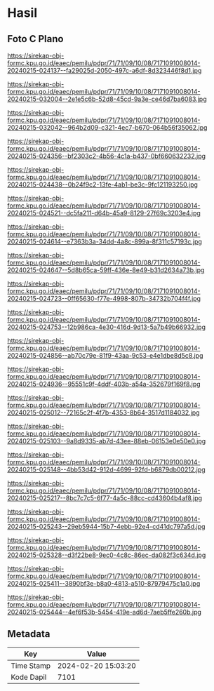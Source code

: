 # Hasil

## Foto C Plano

https://sirekap-obj-formc.kpu.go.id/eaec/pemilu/pdpr/71/71/09/10/08/7171091008014-20240215-024137--fa29025d-2050-497c-a6df-8d323446f8d1.jpg

https://sirekap-obj-formc.kpu.go.id/eaec/pemilu/pdpr/71/71/09/10/08/7171091008014-20240215-032004--2e1e5c6b-52d8-45cd-9a3e-ce46d7ba6083.jpg

https://sirekap-obj-formc.kpu.go.id/eaec/pemilu/pdpr/71/71/09/10/08/7171091008014-20240215-032042--964b2d09-c321-4ec7-b670-064b56f35062.jpg

https://sirekap-obj-formc.kpu.go.id/eaec/pemilu/pdpr/71/71/09/10/08/7171091008014-20240215-024356--bf2303c2-4b56-4c1a-b437-0bf660632232.jpg

https://sirekap-obj-formc.kpu.go.id/eaec/pemilu/pdpr/71/71/09/10/08/7171091008014-20240215-024438--0b24f9c2-13fe-4ab1-be3c-9fc121193250.jpg

https://sirekap-obj-formc.kpu.go.id/eaec/pemilu/pdpr/71/71/09/10/08/7171091008014-20240215-024521--dc5fa211-d64b-45a9-8129-27f69c3203e4.jpg

https://sirekap-obj-formc.kpu.go.id/eaec/pemilu/pdpr/71/71/09/10/08/7171091008014-20240215-024614--e7363b3a-34dd-4a8c-899a-8f311c57193c.jpg

https://sirekap-obj-formc.kpu.go.id/eaec/pemilu/pdpr/71/71/09/10/08/7171091008014-20240215-024647--5d8b65ca-59ff-436e-8e49-b31d2634a73b.jpg

https://sirekap-obj-formc.kpu.go.id/eaec/pemilu/pdpr/71/71/09/10/08/7171091008014-20240215-024723--0ff65630-f77e-4998-807b-34732b704f4f.jpg

https://sirekap-obj-formc.kpu.go.id/eaec/pemilu/pdpr/71/71/09/10/08/7171091008014-20240215-024753--12b986ca-4e30-416d-9d13-5a7b49b66932.jpg

https://sirekap-obj-formc.kpu.go.id/eaec/pemilu/pdpr/71/71/09/10/08/7171091008014-20240215-024856--ab70c79e-81f9-43aa-9c53-e4e1dbe8d5c8.jpg

https://sirekap-obj-formc.kpu.go.id/eaec/pemilu/pdpr/71/71/09/10/08/7171091008014-20240215-024936--95551c9f-4ddf-403b-a54a-352679f169f8.jpg

https://sirekap-obj-formc.kpu.go.id/eaec/pemilu/pdpr/71/71/09/10/08/7171091008014-20240215-025012--72165c2f-4f7b-4353-8b64-3517d1184032.jpg

https://sirekap-obj-formc.kpu.go.id/eaec/pemilu/pdpr/71/71/09/10/08/7171091008014-20240215-025103--9a8d9335-ab7d-43ee-88eb-06153e0e50e0.jpg

https://sirekap-obj-formc.kpu.go.id/eaec/pemilu/pdpr/71/71/09/10/08/7171091008014-20240215-025148--4bb53d42-912d-4699-92fd-b6879db00212.jpg

https://sirekap-obj-formc.kpu.go.id/eaec/pemilu/pdpr/71/71/09/10/08/7171091008014-20240215-025217--8bc7c7c5-6f77-4a5c-88cc-cd43604b4af8.jpg

https://sirekap-obj-formc.kpu.go.id/eaec/pemilu/pdpr/71/71/09/10/08/7171091008014-20240215-025243--29eb5944-15b7-4ebb-92e4-cd41dc797a5d.jpg

https://sirekap-obj-formc.kpu.go.id/eaec/pemilu/pdpr/71/71/09/10/08/7171091008014-20240215-025328--d3f22be8-9ec0-4c8c-86ec-da082f3c634d.jpg

https://sirekap-obj-formc.kpu.go.id/eaec/pemilu/pdpr/71/71/09/10/08/7171091008014-20240215-025411--3890bf3e-b8a0-4813-a510-87979475c1a0.jpg

https://sirekap-obj-formc.kpu.go.id/eaec/pemilu/pdpr/71/71/09/10/08/7171091008014-20240215-025444--4ef6f53b-5454-419e-ad6d-7aeb5ffe260b.jpg


## Metadata

| Key        | Value               |
| ---------- | ------------------- |
| Time Stamp | 2024-02-20 15:03:20 |
| Kode Dapil | 7101                |



